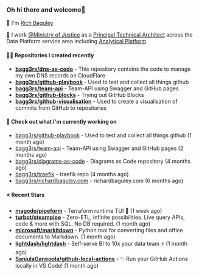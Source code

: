 ### Oh hi there and welcome👋

👐 I'm [Rich Baguley](https://richardbaguley.com/about)

🏢 I work [@Ministry of Justice](https://github.com/ministryofjustice) as a [Principal Technical Architect](https://ddat-capability-framework.service.gov.uk/role/technical-architect#principal-technical-architect) across the Data Platform service area including [Analytical Platform](https://user-guidance.analytical-platform.service.justice.gov.uk/)

#### 👨‍💻 Repositories I created recently
- **[bagg3rs/dns-as-code](https://github.com/bagg3rs/dns-as-code)** - This repository contains the code to manage my own DNS records on CloudFlare
- **[bagg3rs/github-playbook](https://github.com/bagg3rs/github-playbook)** - Used to test and collect all things github
- **[bagg3rs/team-api](https://github.com/bagg3rs/team-api)** - Team-API using Swagger and GitHub pages
- **[bagg3rs/github-blocks](https://github.com/bagg3rs/github-blocks)** - Trying out GitHub Blocks
- **[bagg3rs/github-visualisation](https://github.com/bagg3rs/github-visualisation)** - Used to create a visualisation of commits from GitHub to repositories

#### 👷 Check out what I'm currently working on

- [bagg3rs/github-playbook](https://github.com/bagg3rs/github-playbook) - Used to test and collect all things github (1 month ago)
- [bagg3rs/team-api](https://github.com/bagg3rs/team-api) - Team-API using Swagger and GitHub pages (2 months ago)
- [bagg3rs/diagrams-as-code](https://github.com/bagg3rs/diagrams-as-code) - Diagrams as Code repository (4 months ago)
- [bagg3rs/traefik](https://github.com/bagg3rs/traefik) - traefik repo (4 months ago)
- [bagg3rs/richardbaguley.com](https://github.com/bagg3rs/richardbaguley.com) - richardbaguley.com (6 months ago)

#### ⭐ Recent Stars


- **[magodo/pipeform](https://github.com/magodo/pipeform)** - Terraform runtime TUI 🫧 (1 week ago)
- **[turbot/steampipe](https://github.com/turbot/steampipe)** - Zero-ETL, infinite possibilities. Live query APIs, code &amp; more with SQL. No DB required. (1 month ago)
- **[microsoft/markitdown](https://github.com/microsoft/markitdown)** - Python tool for converting files and office documents to Markdown. (1 month ago)
- **[lightdash/lightdash](https://github.com/lightdash/lightdash)** - Self-serve BI to 10x your data team ⚡️ (1 month ago)
- **[SanjulaGanepola/github-local-actions](https://github.com/SanjulaGanepola/github-local-actions)** - ✨ Run your GitHub Actions locally in VS Code! (1 month ago)
